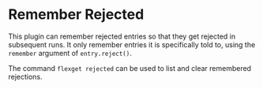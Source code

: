 # Remember Rejected
This plugin can remember rejected entries so that they get rejected in subsequent runs. It only remember entries it is specifically told to, using the `remember` argument of `entry.reject()`.

The command `flexget rejected` can be used to list and clear remembered rejections.
